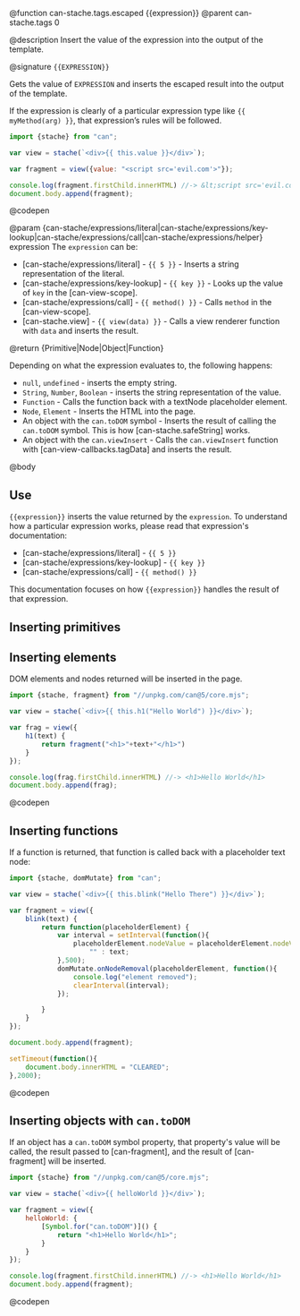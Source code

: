@function can-stache.tags.escaped {{expression}}
@parent can-stache.tags 0

@description Insert the value of the expression into the
output of the template.

@signature `{{EXPRESSION}}`

  Gets the value of `EXPRESSION` and inserts the escaped result into the output of the
  template.

  If the expression is clearly of a particular expression type like `{{ myMethod(arg) }}`,
  that expression’s rules will be followed.

  ```js
  import {stache} from "can";

  var view = stache(`<div>{{ this.value }}</div>`);

  var fragment = view({value: "<script src='evil.com'>"});

  console.log(fragment.firstChild.innerHTML) //-> &lt;script src='evil.com'&gt;
  document.body.append(fragment);
  ```
  @codepen


  @param {can-stache/expressions/literal|can-stache/expressions/key-lookup|can-stache/expressions/call|can-stache/expressions/helper} expression The `expression` can be:

   - [can-stache/expressions/literal] - `{{ 5 }}` - Inserts a string representation of the literal.
   - [can-stache/expressions/key-lookup] - `{{ key }}` - Looks up the value of `key` in the [can-view-scope].
   - [can-stache/expressions/call] - `{{ method() }}` - Calls `method` in the [can-view-scope].
   - [can-stache.view] - `{{ view(data) }}` - Calls a view renderer function with `data` and inserts the result.

  @return {Primitive|Node|Object|Function}

  Depending on what the expression evaluates to, the following happens:

  - `null`, `undefined` - inserts the empty string.
  - `String`, `Number`, `Boolean` - inserts the string representation of the value.
  - `Function` - Calls the function back with a textNode placeholder element.
  - `Node`, `Element` - Inserts the HTML into the page.
  - An object with the `can.toDOM` symbol - Inserts the result of calling the `can.toDOM` symbol. This is how [can-stache.safeString]
    works.
  - An object with the `can.viewInsert` - Calls the `can.viewInsert` function with [can-view-callbacks.tagData]
    and inserts the result.

@body


## Use

`{{expression}}` inserts the value returned by the `expression`. To understand how a particular expression works,
please read that expression's documentation:

- [can-stache/expressions/literal] - `{{ 5 }}`
- [can-stache/expressions/key-lookup] - `{{ key }}`
- [can-stache/expressions/call] - `{{ method() }}`

This documentation focuses on how `{{expression}}` handles the result of that expression.

## Inserting primitives

## Inserting elements

DOM elements and nodes returned will be inserted in the page.

```js
import {stache, fragment} from "//unpkg.com/can@5/core.mjs";

var view = stache(`<div>{{ this.h1("Hello World") }}</div>`);

var frag = view({
    h1(text) {
        return fragment("<h1>"+text+"</h1>")
    }
});

console.log(frag.firstChild.innerHTML) //-> <h1>Hello World</h1>
document.body.append(frag);
```
@codepen

## Inserting functions

If a function is returned, that function is called back with a placeholder text node:

```js
import {stache, domMutate} from "can";

var view = stache(`<div>{{ this.blink("Hello There") }}</div>`);

var fragment = view({
	blink(text) {
		return function(placeholderElement) {
			var interval = setInterval(function(){
				placeholderElement.nodeValue = placeholderElement.nodeValue === text ?
					"" : text;
			},500);
			domMutate.onNodeRemoval(placeholderElement, function(){
				console.log("element removed");
				clearInterval(interval);
			});

		}
	}
});

document.body.append(fragment);

setTimeout(function(){
	document.body.innerHTML = "CLEARED";
},2000);
```
@codepen




## Inserting objects with `can.toDOM`

If an object has a `can.toDOM` symbol property, that property's value will be called, the result passed to [can-fragment],
and the result of [can-fragment] will be inserted.

```js
import {stache} from "//unpkg.com/can@5/core.mjs";

var view = stache(`<div>{{ helloWorld }}</div>`);

var fragment = view({
    helloWorld: {
		[Symbol.for("can.toDOM")]() {
			return "<h1>Hello World</h1>";
		}
	}
});

console.log(fragment.firstChild.innerHTML) //-> <h1>Hello World</h1>
document.body.append(fragment);
```
@codepen
